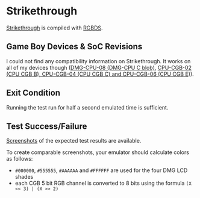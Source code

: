# Strikethrough

[Strikethrough](https://github.com/Hacktix/strikethrough.gb) is compiled with
[RGBDS](https://github.com/gbdev/rgbds).

## Game Boy Devices & SoC Revisions

I could not find any compatibility information on Strikethrough.
It works on all of my devices though
([DMG-CPU-08 (DMG-CPU C blob)](https://gbhwdb.gekkio.fi/consoles/dmg),
[CPU-CGB-02 (CPU CGB B), CPU-CGB-04 (CPU CGB C) and CPU-CGB-06 (CPU CGB E)](
https://gbhwdb.gekkio.fi/consoles/cgb)).

## Exit Condition

Running the test run for half a second emulated time is sufficient.

## Test Success/Failure

[Screenshots](https://github.com/c-sp/gameboy-test-roms/tree/master/src/strikethrough-expected)
of the expected test results are available.

To create comparable screenshots,
your emulator should calculate colors as follows:
- `#000000`, `#555555`, `#AAAAAA` and `#FFFFFF` are used for the four DMG LCD
  shades
- each CGB 5 bit RGB channel is converted to 8 bits using the formula
  `(X << 3) | (X >> 2)`
